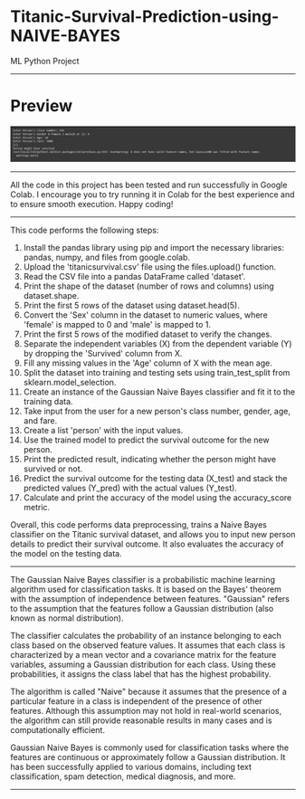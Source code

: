 # Titanic-Survival-Prediction-using-NAIVE-BAYES
ML Python Project

---------------------------------------------------------------------------------------
# Preview
![](https://github.com/developer-venish/Titanic-Survival-Prediction-using-NAIVE-BAYES/blob/main/demo.png)

---------------------------------------------------------------------------------------

All the code in this project has been tested and run successfully in Google Colab. I encourage you to try running it in Colab for the best experience and to ensure smooth execution. Happy coding!

---------------------------------------------------------------------------------------
This code performs the following steps:

1. Install the pandas library using pip and import the necessary libraries: pandas, numpy, and files from google.colab.
2. Upload the 'titanicsurvival.csv' file using the files.upload() function.
3. Read the CSV file into a pandas DataFrame called 'dataset'.
4. Print the shape of the dataset (number of rows and columns) using dataset.shape.
5. Print the first 5 rows of the dataset using dataset.head(5).
6. Convert the 'Sex' column in the dataset to numeric values, where 'female' is mapped to 0 and 'male' is mapped to 1.
7. Print the first 5 rows of the modified dataset to verify the changes.
8. Separate the independent variables (X) from the dependent variable (Y) by dropping the 'Survived' column from X.
9. Fill any missing values in the 'Age' column of X with the mean age.
10. Split the dataset into training and testing sets using train_test_split from sklearn.model_selection.
11. Create an instance of the Gaussian Naive Bayes classifier and fit it to the training data.
12. Take input from the user for a new person's class number, gender, age, and fare.
13. Create a list 'person' with the input values.
14. Use the trained model to predict the survival outcome for the new person.
15. Print the predicted result, indicating whether the person might have survived or not.
16. Predict the survival outcome for the testing data (X_test) and stack the predicted values (Y_pred) with the actual values (Y_test).
17. Calculate and print the accuracy of the model using the accuracy_score metric.

Overall, this code performs data preprocessing, trains a Naive Bayes classifier on the Titanic survival dataset, and allows you to input new person details to predict their survival outcome. It also evaluates the accuracy of the model on the testing data.

---------------------------------------------------------------------------------------
The Gaussian Naive Bayes classifier is a probabilistic machine learning algorithm used for classification tasks. It is based on the Bayes' theorem with the assumption of independence between features. "Gaussian" refers to the assumption that the features follow a Gaussian distribution (also known as normal distribution).

The classifier calculates the probability of an instance belonging to each class based on the observed feature values. It assumes that each class is characterized by a mean vector and a covariance matrix for the feature variables, assuming a Gaussian distribution for each class. Using these probabilities, it assigns the class label that has the highest probability.

The algorithm is called "Naive" because it assumes that the presence of a particular feature in a class is independent of the presence of other features. Although this assumption may not hold in real-world scenarios, the algorithm can still provide reasonable results in many cases and is computationally efficient.

Gaussian Naive Bayes is commonly used for classification tasks where the features are continuous or approximately follow a Gaussian distribution. It has been successfully applied to various domains, including text classification, spam detection, medical diagnosis, and more.

---------------------------------------------------------------------------------------
